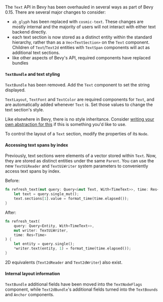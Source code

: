 The `Text` API in Bevy has been overhauled in several ways as part of Bevy 0.15.
There are several major changes to consider:

- `ab_glyph` has been replaced with `cosmic-text`. These changes are mostly internal and the majority of users will not interact with either text backend directly.
- each text section is now stored as a distinct entity within the standard hierarchy, rather than as a `Vec<TextSection>` on the `Text` component. Children of `Text`/`Text2d` entities with `TextSpan` components will act as additional text sections.
- like other aspects of Bevy's API, required components have replaced bundles

#### `TextBundle` and text styling

`TextBundle` has been removed.
Add the `Text` component to set the string displayed.

`TextLayout`, `TextFont` and `TextColor` are required components for `Text`,
and are automatically added whenever `Text` is.
Set those values to change the text section's style.

Like elsewhere in Bevy, there is no style inheritance. Consider [writing your own abstraction for this](https://github.com/viridia/thorium_ui/blob/main/crates/thorium_ui_controls/src/text_styles.rs) if this is something you'd like to use.

To control the layout of a `Text` section, modify the properties of its `Node`.

#### Accessing text spans by index

Previously, text sections were elements of a vector stored within `Text`.
Now, they are stored as distinct entities under the same `Parent`.
You can use the new `TextUiReader` and `TextUiWriter` system parameters to conveniently access text spans by index.

Before:

```rust
fn refresh_text(mut query: Query<&mut Text, With<TimeText>>, time: Res<Time>) {
    let text = query.single_mut();
    text.sections[1].value = format_time(time.elapsed());
}
```

After:

```rust
fn refresh_text(
    query: Query<Entity, With<TimeText>>,
    mut writer: TextUiWriter,
    time: Res<Time>
) {
    let entity = query.single();
    *writer.text(entity, 1) = format_time(time.elapsed());
}
```

2D equivalents (`Text2dReader` and `Text2dWriter`) also exist.

#### Internal layout information

`TextBundle` additional fields have been moved into the `TextNodeFlags` component,
while `Text2dBundle`'s additional fields turned into the `TextBounds` and `Anchor` components.

